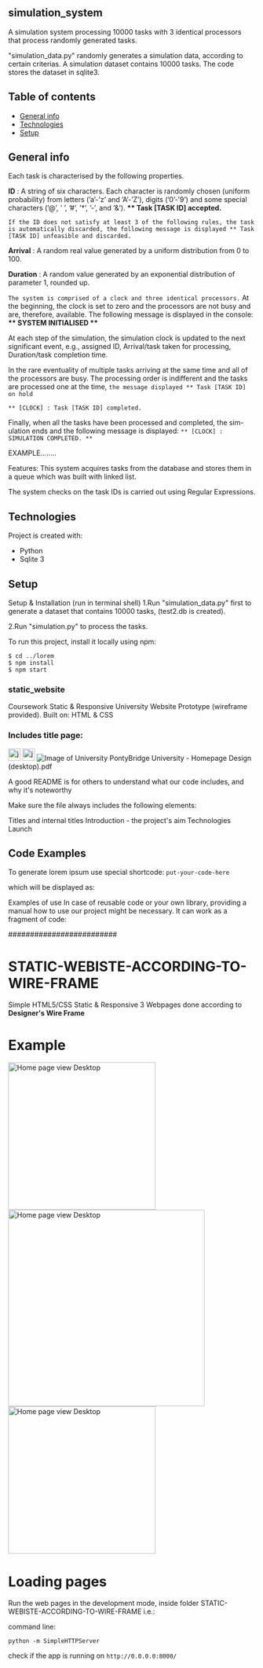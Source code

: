 ## simulation_system

A simulation system processing 10000 tasks with 3 identical processors that process randomly generated tasks.

"simulation_data.py" randomly generates a simulation data, according to certain criterias. A simulation dataset contains 10000 tasks. The code stores the dataset in sqlite3.

## Table of contents
* [General info](#general-info)
* [Technologies](#technologies)
* [Setup](#setup)

## General info

Each task is characterised by the following properties.

<strong>ID</strong> : A string of six characters. Each character is randomly chosen (uniform probability) from letters (’a’-’z’ and ’A’-’Z’), digits (’0’-’9’) and some special characters (’@’, ’ ’, ’#’, ’*’, ’-’, and ’&’). <strong> ** Task [TASK ID] accepted. </strong>

``If the ID does not satisfy at least 3 of the following rules, the task is automatically discarded, the following message is displayed ** Task [TASK ID] unfeasible and discarded.``

<strong>Arrival</strong> : A random real value generated by a uniform distribution from 0 to 100.

<strong>Duration</strong> : A random value generated by an exponential distribution of parameter 1, rounded up.

```The system is comprised of a clock and three identical processors.```
At the beginning, the clock is set to zero and the processors are not busy and are, therefore, available. The following message is displayed in the
console: <strong>** SYSTEM INITIALISED ** </strong>
	
At each step of the simulation, the simulation clock is updated to the next significant event, e.g., assigned ID, Arrival/task taken for processing, Duration/task completion time.

In the rare eventuality of multiple tasks arriving at the same time and all of the processors are busy. The processing order is indifferent and the tasks are processed one at the time, ``the message displayed ** Task [TASK ID] on hold``


``** [CLOCK] : Task [TASK ID] completed.``

Finally, when all the tasks have been processed and completed, the sim- ulation ends and the following message is displayed:
``** [CLOCK] : SIMULATION COMPLETED. **``

EXAMPLE........

Features:
This system acquires tasks from the database and stores them in a queue which was built with linked list.

The system checks on the task IDs is carried out using Regular Expressions.

## Technologies

Project is created with:
* Python
* Sqlite 3

## Setup

Setup & Installation (run in terminal shell)
1.Run "simulation_data.py" first to generate a dataset that contains 10000 tasks, (test2.db is created).

2.Run "simulation.py" to process the tasks.


To run this project, install it locally using npm:

```
$ cd ../lorem
$ npm install
$ npm start
```

### static_website
Coursework Static & Responsive University Website Prototype (wireframe provided). Built on: HTML & CSS 

<h3>Includes title page:</h3>

<img src="https://raw.githubusercontent.com/devicons/devicon/master/icons/javascript/javascript-original.svg" alt="javascript" width="25" height="25"/>
<img src="https://raw.githubusercontent.com/devicons/devicon/master/icons/javascript/javascript-original.svg" alt="javascript" width="25" height="25"/>

<img class="uni" src="../style/pictures/7615945272_d16746ea81_o.jpg" alt="Image of University">
PontyBridge University - Homepage Design (desktop).pdf

A good README is for others to understand what our code includes, and why it's noteworthy

Make sure the file always includes the following elements:

Titles and internal titles
Introduction - the project's aim
Technologies
Launch







	


## Code Examples
To generate lorem ipsum use special shortcode: `put-your-code-here`

which will be displayed as:

<p>Examples of use In case of reusable code or your own library, providing a manual how to use our project might be necessary. It can work as a fragment of code: </p>

#########################
# STATIC-WEBISTE-ACCORDING-TO-WIRE-FRAME
Simple HTML5/CSS Static & Responsive 3 Webpages done according to <b>Designer's Wire Frame</b>

# Example

<img src="https://i.imgur.com/TlpBLnG.png" alt="Home page view Desktop" width="300" heigh="300"/>

<img src="https://i.imgur.com/iQmTSbm.png" alt="Home page view Desktop" width="400" heigh="100"/>

<img src="https://i.imgur.com/KBj5R4Y.png" alt="Home page view Desktop" width="300" heigh="300"/>




# Loading pages
Run the web pages in the development mode, inside folder STATIC-WEBISTE-ACCORDING-TO-WIRE-FRAME i.e.:

command line:

`python -m SimpleHTTPServer`

check if the app is running on `http://0.0.0.0:8000/`









